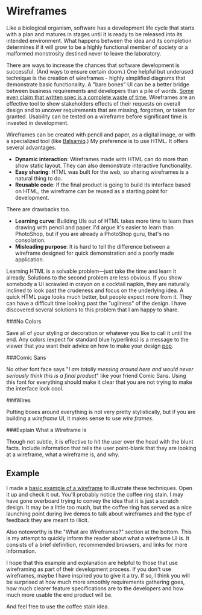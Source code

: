Wireframes
==========

Like a biological organism, software has a development life cycle that starts with a plan and matures in stages until it is ready to be released into its intended environment. What happens between the idea and its completion determines if it will grow to be a highly functional member of society or a malformed monstrosity destined never to leave the laboratory.

There are ways to increase the chances that software development is successful. (And ways to ensure certain doom.) One helpful but underused technique is the creation of wireframes - highly simplified diagrams that demonstrate basic functionality. A "bare bones" UI can be a better bridge between business requirements and developers than a pile of words. [Some even claim that written spec is a complete waste of time.](https://gettingreal.37signals.com/ch11_Theres_Nothing_Functional_about_a_Functional_Spec.php) Wireframes are an effective tool to show stakeholders effects of their requests on overall design and to uncover requirements that are missing, forgotten, or taken for granted. Usability can be tested on a wireframe before significant time is invested in development. 

Wireframes can be created with pencil and paper, as a digital image, or with a specialized tool (like [Balsamiq](https://balsamiq.com/).) My preference is to use HTML. It offers several advantages.

* **Dynamic interaction**: Wireframes made with HTML can do more than show static layout. They can also demonstrate interactive functionality.
* **Easy sharing**: HTML was built for the web, so sharing wireframes is a natural thing to do.
* **Reusable code**: If the final product is going to build its interface based on HTML, the wireframe can be reused as a starting point for development.

There are drawbacks too.

* **Learning curve**: Building UIs out of HTML takes more time to learn than drawing with pencil and paper. I'd argue it's easier to learn than PhotoShop, but if you are already a PhotoShop guru, that's no consolation.
* **Misleading purpose**: It is hard to tell the difference between a wireframe designed for quick demonstration and a poorly made application.

Learning HTML is a solvable problem—just take the time and learn it already. Solutions to the second problem are less obvious. If you show somebody a UI scrawled in crayon on a cocktail napkin, they are naturally inclined to look past the crudeness and focus on the underlying idea. A quick HTML page looks much better, but people expect more from it. They can have a difficult time looking past the "ugliness" of the design. I have discovered several solutions to this problem that I am happy to share.

###No Colors

Save all of your styling or decoration or whatever you like to call it until the end. Any colors (expect for standard blue hyperlinks) is a message to the viewer that you want their advice on how to make your design [pop](http://theoatmeal.com/comics/design_hell).

###Comic Sans

No other font face says "*I am totally messing around here and would never seriously think this is a final product*" like your friend Comic Sans. Using this font for everything should make it clear that you are not trying to make the interface look cool.

###Wires

Putting boxes around everything is not very pretty stylistically, but if you are building a *wireframe* UI, it makes sense to use *wire frames*.

###Explain What a Wireframe Is

Though not subtle, it is effective to hit the user over the head with the blunt facts. Include information that tells the user point-blank that they are looking at a wireframe, what a wireframe is, and why.

Example
-------

I made a [basic example of a wireframe](example) to illustrate these techniques. Open it up and check it out. You'll probably notice the coffee ring stain. I may have gone overboard trying to convey the idea that it is just a scratch design. It may be a little too much, but the coffee ring has served as a nice launching point during live demos to talk about wireframes and the type of feedback they are meant to illicit.

Also noteworthy is the "What are Wireframes?" section at the bottom. This is my attempt to quickly inform the reader about what a wireframe UI is. It consists of a brief definition, recommended browsers, and links for more information.

I hope that this example and explanation are helpful to those that use wireframing as part of their development process. If you don't use wireframes, maybe I have inspired you to give it a try. If so, I think you will be surprised at how much more smoothly requirements gathering goes, how much clearer feature specifications are to the developers and how much more usable the end product will be.

And feel free to use the coffee stain idea.
